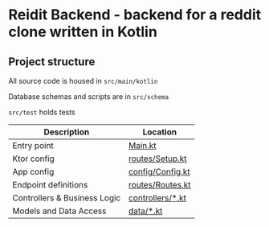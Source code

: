 # Reidit Backend - backend for a reddit clone written in Kotlin

## Project structure
All source code is housed in `src/main/kotlin`

Database schemas and scripts are in `src/schema`

`src/test` holds tests

| Description | Location |
|---|---|
| Entry point | [Main.kt](src/main/kotlin/com/reidswan/reidit/Main.kt) |
| Ktor config | [routes/Setup.kt](src/main/kotlin/com/reidswan/reidit/routes/Setup.kt) |
| App config | [config/Config.kt](src/main/kotlin/com/reidswan/reidit/config/Config.kt) |
| Endpoint definitions | [routes/Routes.kt](src/main/kotlin/com/reidswan/reidit/routes/Routes.kt)
| Controllers & Business Logic | [controllers/*.kt](src/main/kotlin/com/reidswan/reidit/controllers/) |
| Models and Data Access | [data/*.kt](src/main/kotlin/com/reidswan/reidit/data)|
